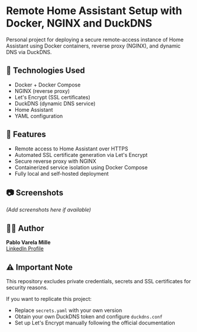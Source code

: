 # Remote Home Assistant Setup with Docker, NGINX and DuckDNS

Personal project for deploying a secure remote-access instance of Home Assistant using Docker containers, reverse proxy (NGINX), and dynamic DNS via DuckDNS.

## 🔧 Technologies Used
- Docker + Docker Compose  
- NGINX (reverse proxy)  
- Let's Encrypt (SSL certificates)  
- DuckDNS (dynamic DNS service)  
- Home Assistant  
- YAML configuration  

## 🚀 Features
- Remote access to Home Assistant over HTTPS  
- Automated SSL certificate generation via Let's Encrypt  
- Secure reverse proxy with NGINX  
- Containerized service isolation using Docker Compose  
- Fully local and self-hosted deployment  

## 📷 Screenshots
*(Add screenshots here if available)*

## 👨‍💻 Author
**Pablo Varela Mille**  
[LinkedIn Profile](https://www.linkedin.com/in/pvpeuve)

## ⚠️ Important Note

This repository excludes private credentials, secrets and SSL certificates for security reasons.

If you want to replicate this project:
- Replace `secrets.yaml` with your own version
- Obtain your own DuckDNS token and configure `duckdns.conf`
- Set up Let's Encrypt manually following the official documentation
